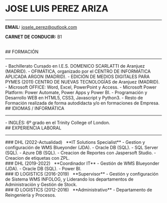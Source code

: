 # JOSE LUIS PEREZ ARIZA
****

**EMAIL:** josele_perez@outlook.com

**CARNET DE CONDUCIR:** B1

<br>
## FORMACIÓN
<hr>
- Bachillerato Cursado en I.E.S. DOMENICO SCARLATTI de Aranjuez (MADRID).
- OFIMÁTICA, organizado por el CENTRO DE INFORMÁTICA APLICADA ARGON (MADRID).
- EDICIÓN DE MEDIOS DIGITALES PARA PYMES (2011) CENTRO DE NUEVAS TECNOLOGÍAS de Aranjuez (MADRID).
- Microsoft OFFICE: Word, Excel, PowerPoint y Access.
- Microsoft Power Platform: Power Automate, Power Apps y Power BI.
- Programación y Desarrollo WEB en HTML5, CSS3, Javascript y Python3.
- Resto de Formación realizada de forma autodidacta y/o en formaciones de Empresa.

<br>
## IDIOMAS / INFORMÁTICA
<hr>
- INGLÉS: 6º grado en el Trinity College of London.

<br>
## EXPERIENCIA LABORAL
<hr>
### DHL (2022-Actualidad)
  &nbsp; **IT Solutions Specialist**
  - Gestion y configuración de WMS Blueyonder (JDA).
  - Oracle DB (SQL).
  - SQL Server (SQL).
  - Azure DB (SQL).
  - Creacion de Reportes con Jaspersoft Studio.
  - Creacion de etiquetas con ZPL.

<br>
### DHL (2019-2022)
  &nbsp; **Coordinador IT**
  - Gestión de WMS Blueyonder (JDA).
  - Oracle DB (SQL).
  - Power BI.

<br>
### ID LOGISTICS (2016-2019)
  &nbsp; **Supervisor**
  - Gestión y configuración de Sistema WMS INFOLOG, y Liderando los departamentos de Administración y Gestión de Stock.

<br>
### ID LOGISTICS (2012-2016)
  &nbsp; **Administrativo**
  - Departamento de Reingeniería y Procesos.
  
